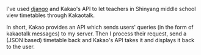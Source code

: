 I've used [django](https://www.djangoproject.com/) and Kakao's API to let teachers in Shinyang middle school view timetables through Kakaotalk.

In short, Kakao provides an API which sends users' queries (in the form of kakaotalk messages) to my server. Then I process their request, send a (JSON based) timetable back and Kakao's API takes it and displays it back to the user.
